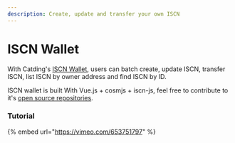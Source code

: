 ```yaml
---
description: Create, update and transfer your own ISCN
---
```


# ISCN Wallet

With Catding's [ISCN Wallet](http://iscn.catding.tw/), users can batch create, update ISCN, transfer ISCN, list ISCN by owner address and find ISCN by ID.

ISCN wallet is built With Vue.js + cosmjs + iscn-js, feel free to contribute to it's [open source repositories](https://github.com/catdingding/iscn-wallet).

### Tutorial

{% embed url="https://vimeo.com/653751797" %}
